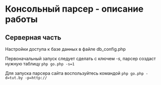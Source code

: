 # Консольный парсер - описание работы
## Серверная часть
Настройки доступа к базе данных в файле db_config.php

Первоначальный запуск следует сделать с ключем <i>-s</i>, парсер создаст нужную таблицу
    ```php go.php -s=1```

Для запуска парсера сайта воспользуйтесь командой
    ```php go.php -d=tut.by -p=http://```
